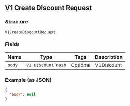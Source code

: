 ## V1 Create Discount Request

### Structure

`V1CreateDiscountRequest`

### Fields

| Name | Type | Tags | Description |
|  --- | --- | --- | --- |
| `body` | [`V1 Discount Hash`](/doc/models/v1-discount.md) | Optional | V1Discount |

### Example (as JSON)

```json
{
  "body": null
}
```

